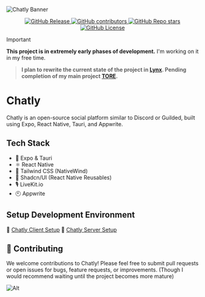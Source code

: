 ![Chatly Banner](https://www.tommy-johnston.com/chatly.png)

<p align="center">
  <a href="../../releases" target="_blank">
    <img src="https://img.shields.io/github/v/release/tommy141x/chatly?style=for-the-badge" alt="GitHub Release">
  </a>
  <a href="../../pulse" target="_blank">
    <img src="https://img.shields.io/github/contributors/tommy141x/chatly?style=for-the-badge" alt="GitHub contributors">
  </a>
  <a href="../../stargazers" target="_blank">
    <img src="https://img.shields.io/github/stars/tommy141x/chatly?style=for-the-badge" alt="GitHub Repo stars">
  </a>
  <a href="LICENSE.md" target="_blank">
    <img src="https://img.shields.io/github/license/tommy141x/chatly?style=for-the-badge" alt="GitHub License">
  </a>
</p>

> [!IMPORTANT]
> **This project is in extremely early phases of development.** I'm working on it in my free time.

> **I plan to rewrite the current state of the project in [Lynx](https://lynxjs.org/). Pending completion of my main project [TORE](https://tornadoemergency.net).**

# Chatly

Chatly is an open-source social platform similar to Discord or Guilded, built using Expo, React Native, Tauri, and Appwrite.

## Tech Stack

- 🚀 Expo & Tauri
- ⚛️ React Native
- 🎨 Tailwind CSS (NativeWind)
- 🧰 Shadcn/UI (React Native Reusables)
- 🎙️ LiveKit.io
- 🕙 Appwrite

## Setup Development Environment

🔗 [Chatly Client Setup](https://docs.timmygstudios.com/)
🔗 [Chatly Server Setup](https://docs.timmygstudios.com/)

## 🤝 Contributing
We welcome contributions to Chatly! Please feel free to submit pull requests or open issues for bugs, feature requests, or improvements. (Though I would recommend waiting until the project becomes more mature)

![Alt](https://repobeats.axiom.co/api/embed/77c19902cce7bc70718961056fd109c87508d902.svg "Repobeats analytics image")
